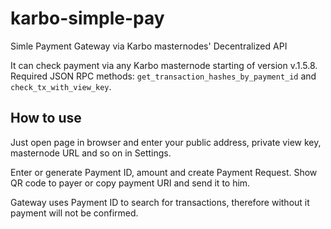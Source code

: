 # karbo-simple-pay
Simle Payment Gateway via Karbo masternodes' Decentralized API

It can check payment via any Karbo masternode starting of version v.1.5.8.
Required JSON RPC methods: `get_transaction_hashes_by_payment_id` and `check_tx_with_view_key`. 

## How to use
Just open page in browser and enter your public address, private view key, masternode URL and so on in Settings.

Enter or generate Payment ID, amount and create Payment Request. Show QR code to payer or copy payment URI and send it to him.

Gateway uses Payment ID to search for transactions, therefore without it payment will not be confirmed.
